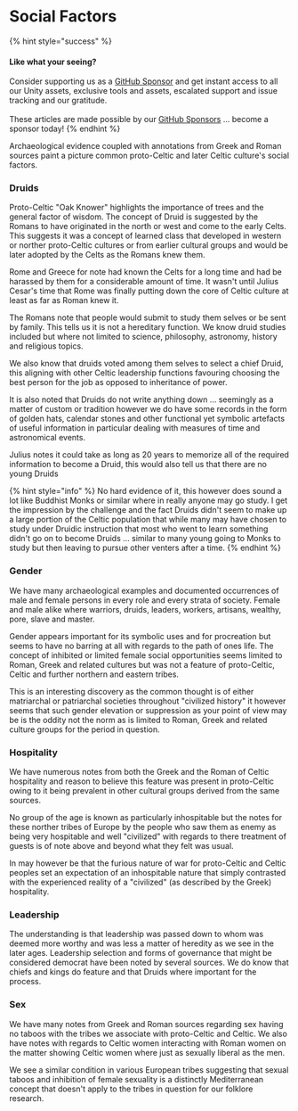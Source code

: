 # Social Factors

{% hint style="success" %}
#### Like what your seeing?

Consider supporting us as a [GitHub Sponsor](../../../../become-a-sponsor/) and get instant access to all our Unity assets, exclusive tools and assets, escalated support and issue tracking and our gratitude.\
\
These articles are made possible by our [GitHub Sponsors](https://github.com/sponsors/heathen-engineering) ... become a sponsor today!
{% endhint %}

Archaeological evidence coupled with annotations from Greek and Roman sources paint a picture common proto-Celtic and later Celtic culture's social factors.

### Druids

Proto-Celtic "Oak Knower" highlights the importance of trees and the general factor of wisdom. The concept of Druid is suggested by the Romans to have originated in the north or west and come to the early Celts. This suggests it was a concept of learned class that developed in western or norther proto-Celtic cultures or from earlier cultural groups and would be later adopted by the Celts as the Romans knew them.

Rome and Greece for note had known the Celts for a long time and had be harassed by them for a considerable amount of time. It wasn't until Julius Cesar's time that Rome was finally putting down the core of Celtic culture at least as far as Roman knew it.

The Romans note that people would submit to study them selves or be sent by family. This tells us it is not a hereditary function. We know druid studies included but where not limited to science, philosophy, astronomy, history and religious topics.

We also know that druids voted among them selves to select a chief Druid, this aligning with other Celtic leadership functions favouring choosing the best person for the job as opposed to inheritance of power.

It is also noted that Druids do not write anything down ... seemingly as a matter of custom or tradition however we do have some records in the form of golden hats, calendar stones and other functional yet symbolic artefacts of useful information in particular dealing with measures of time and astronomical events.

Julius notes it could take as long as 20 years to memorize all of the required information to become a Druid, this would also tell us that there are no young Druids

{% hint style="info" %}
No hard evidence of it, this however does sound a lot like Buddhist Monks or similar where in really anyone may go study. I get the impression by the challenge and the fact Druids didn't seem to make up a large portion of the Celtic population that while many may have chosen to study under Druidic instruction that most who went to learn something didn't go on to become Druids ... similar to many young going to Monks to study but then leaving to pursue other venters after a time.
{% endhint %}

### Gender

We have many archaeological examples and documented occurrences of male and female persons in every role and every strata of society. Female and male alike where warriors, druids, leaders, workers, artisans, wealthy, pore, slave and master.

Gender appears important for its symbolic uses and for procreation but seems to have no barring at all with regards to the path of ones life. The concept of inhibited or limited female social opportunities seems limited to Roman, Greek and related cultures but was not a feature of proto-Celtic, Celtic and further northern and eastern tribes.

This is an interesting discovery as the common thought is of either matriarchal or patriarchal societies throughout "civilized history" it however seems that such gender elevation or suppression as your point of view may be is the oddity not the norm as is limited to Roman, Greek and related culture groups for the period in question.

### Hospitality

We have numerous notes from both the Greek and the Roman of Celtic hospitality and reason to believe this feature was present in proto-Celtic owing to it being prevalent in other cultural groups derived from the same sources.

No group of the age is known as particularly inhospitable but the notes for these norther tribes of Europe by the people who saw them as enemy as being very hospitable and well "civilized" with regards to there treatment of guests is of note above and beyond what they felt was usual.

In may however be that the furious nature of war for proto-Celtic and Celtic peoples set an expectation of an inhospitable nature that simply contrasted with the experienced reality of a "civilized" (as described by the Greek) hospitality.

### Leadership

The understanding is that leadership was passed down to whom was deemed more worthy and was less a matter of heredity as we see in the later ages. Leadership selection and forms of governance that might be considered democrat have been noted by several sources. We do know that chiefs and kings do feature and that Druids where important for the process.

### Sex

We have many notes from Greek and Roman sources regarding sex having no taboos with the tribes we associate with proto-Celtic and Celtic. We also have notes with regards to Celtic women interacting with Roman women on the matter showing Celtic women where just as sexually liberal as the men.

We see a similar condition in various European tribes suggesting that sexual taboos and inhibition of female sexuality is a distinctly Mediterranean concept that doesn't apply to the tribes in question for our folklore research.
